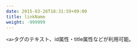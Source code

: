```yaml
---
date: 2015-03-26T18:31:59+09:00
title: linkName
weight: -999999
---
```


`<a>`タグのテキスト、id属性・title属性などが利用可能。

